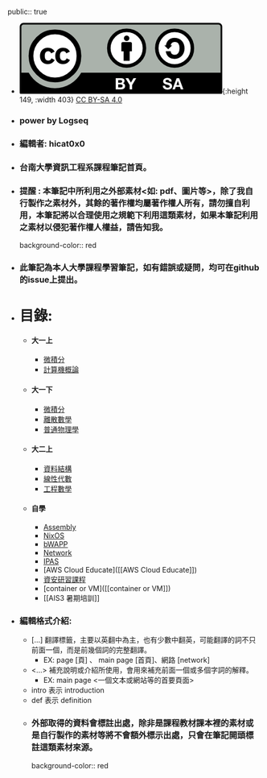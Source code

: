 public:: true

- ![by-sa.png](../assets/by-sa_1679146938180_0.png){:height 149, :width 403}
  [CC BY-SA 4.0](https://creativecommons.org/licenses/by-sa/4.0/)
- ### power by Logseq
- ### 編輯者: hicat0x0
- ### 台南大學資訊工程系課程筆記首頁。
- ### 提醒 : 本筆記中所利用之外部素材<如: pdf、圖片等>，除了我自行製作之素材外，其餘的著作權均屬著作權人所有，請勿擅自利用，本筆記將以合理使用之規範下利用這類素材，如果本筆記利用之素材以侵犯著作權人權益，請告知我。
  background-color:: red
- ### 此筆記為本人大學課程學習筆記，如有錯誤或疑問，均可在github的issue上提出。
- # 目錄:
	- #### 大一上
		- [微積分]([[一上微積分]])
		- [計算機概論]([[一上計算機概論]])
	- #### 大一下
		- [微積分]([[一下微積分]])
		- [離散數學]([[一下離散數學]])
		- [普通物理學]([[一下普通物理學]])
	- #### 大二上
		- [資料結構]([[二上資料結構]])
		- [線性代數]([[二上線性代數]])
		- [工程數學]([[二上工程數學]])
	- #### 自學
		- [Assembly]([[Assembly]])
		- [NixOS]([[NixOS]])
		- [bWAPP]([[bWAPP]])
		- [Network]([[Network]])
		- [IPAS]([[IPAS]])
		- [AWS Cloud Educate]([[AWS Cloud Educate]])
		- [資安研習課程]([[資安研習課程]])
		- [container or VM]([[container or VM]])
		- [[AIS3 暑期培訓]]
- ### 編輯格式介紹:
	- [...] 翻譯標籤，主要以英翻中為主，也有少數中翻英，可能翻譯的詞不只前面一個，而是前幾個詞的完整翻譯。
		- EX: page [頁] 、 main page [首頁]、網路 [network]
	- <...> 補充說明或介紹所使用，會用來補充前面一個或多個字詞的解釋。
		- EX: main page <一個文本或網站等的首要頁面>
	- intro 表示 introduction
	- def 表示 definition
	- ### 外部取得的資料會標註出處，除非是課程教材課本裡的素材或是自行製作的素材等將不會額外標示出處，只會在筆記開頭標註這類素材來源。
	  background-color:: red